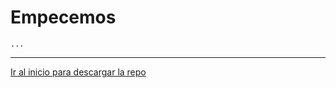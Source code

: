 # Empecemos

    ...

---

[Ir al inicio para descargar la repo](https://github.com/jreategui07/workshop-redux-angular-ngrx)
